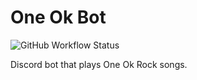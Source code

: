 # One Ok Bot
![GitHub Workflow Status](https://img.shields.io/github/workflow/status/maxwowo/one-ok-bot/CI)

Discord bot that plays One Ok Rock songs.

